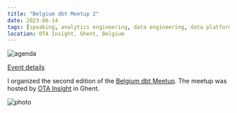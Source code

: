 ```yaml
---
title: "Belgium dbt Meetup 2"
date: 2023-06-14
tags: [speaking, analytics engineering, data engineering, data platform, dbt]
location: OTA Insight, Ghent, Belgium
---
```


![agenda](https://secure.meetupstatic.com/photos/event/d/9/9/600_513663481.webp)

[Event details](https://www.meetup.com/analytics-engineering-belgium/events/291436510/)

I organized the second edition of the [Belgium dbt Meetup](https://www.meetup.com/analytics-engineering-belgium/). The meetup was hosted by [OTA Insight](https://www.otainsight.com/) in Ghent.

![photo](/img/post/2023/IMG_1484.jpg)
